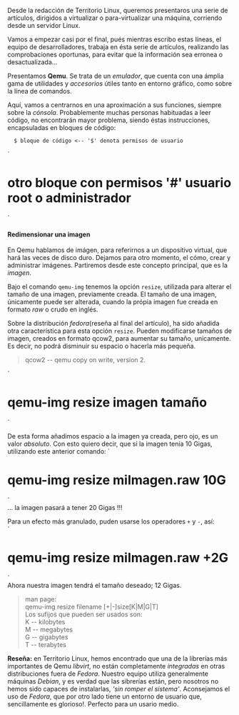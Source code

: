 
Desde la redacción de Territorio Linux, queremos presentaros una serie de artículos,
dirigidos a virtualizar o para-virtualizar una máquina, corriendo desde un servidor
Linux.

Vamos a empezar casi por el final, pués mientras escribo estas líneas, el equipo de
desarrolladores, trabaja en ésta serie de artículos, realizando las comprobaciones 
oportunas, para evitar que la información sea erronea o desactualizada...

Presentamos __Qemu__. Se trata de un _emulador_, que cuenta con una ámplia gama de 
utilidades y _accesorios_ útiles tanto en entorno gráfico, como sobre la línea de 
comandos.

Aquí, vamos a centrarnos en una aproximación a sus funciones, siempre sobre la 
_cónsola_. Probablemente muchas personas habituadas a leer código, no encontrarán mayor
problema, siendo éstas instrucciones, encapsuladas en bloques de código:

`  
  $ bloque de código <-- '$' denota permisos de usuario  
`  

`  
  # otro bloque con permisos '#' usuario root o administrador  
`  


#### Redimensionar una imagen

En Qemu hablamos de imágen, para referirnos a un dispositivo virtual, que hará las veces
de disco duro. Dejamos para otro momento, el cómo, crear y administrar imágenes. Partiremos
desde este concepto principal, que es la _imagen_.

Bajo el comando `qemu-img` tenemos la opción `resize`, utilizada para alterar el tamaño de una
imagen, previamente creada.
El tamaño de una imagen, únicamente puede ser alterada, cuando la própia imagen fue creada en
formato _raw_ o crudo en inglés.

Sobre la distribución _fedora_(reseña al final del artículo), ha sido añadida otra característica
para esta opción `resize`. Pueden modificarse tamaños de imagen, creados en formato qcow2, 
para aumentar su tamaño, unicamente. Es decir, no podrá disminuir su espacio o hacerla más
pequeña.

> qcow2 -- qemu copy on write, version 2.

`  
  # qemu-img resize imagen tamaño  
`  

De esta forma añadimos espacio a la imagen ya creada, pero ojo, es un valor _absoluto_. Con
esto quiero decir, que si la imagen tenía 10 Gigas, utilizando este anterior comando:
`  
  # qemu-img resize miImagen.raw 10G  
`  
... la imagen pasará a tener 20 Gigas !!!

Para un efecto más granulado, puden usarse los operadores `+` y `-`, así:  
`  
  # qemu-img resize miImagen.raw +2G  
`  
Ahora nuestra imagen tendrá el tamaño deseado; 12 Gigas.

> man page:  
> qemu-img resize filename [+|-]size[K|M|G|T]  
> Los sufijos que pueden ser usados son:  
> K -- kilobytes  
> M -- megabytes  
> G -- gigabytes  
> T -- terabytes  


__Reseña:__ en Territorio Linux, hemos encontrado que una de la librerías más importantes
de Qemu _libvirt_, no están completamente _integradas_ en otras distribuciones fuera 
de _Fedora_. 
Nuestro equipo utiliza generalmente máquinas _Debian_, y es verdad que las sibrerías están, 
pero nosotros no hemos sido capaces de instalarlas, _'sin romper el sistema'_.
Aconsejamos el uso de _Fedora_, que por otro lado tiene un entorno de usuario que, sencillamente
es glorioso!. Perfecto para un usario medio.
